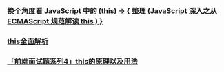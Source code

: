 ### [换个角度看 JavaScript 中的 (this) => { 整理 (JavaScript 深入之从 ECMAScript 规范解读 this ) }](https://juejin.im/post/5c1c5bfcf265da614c4cc40e)
### [this全面解析](https://juejin.im/post/5c22dbd0518825438f6bb6fc#heading-13)
### [「前端面试题系列4」this的原理以及用法](https://juejin.im/post/5c428ce0f265da612b13dca7)
